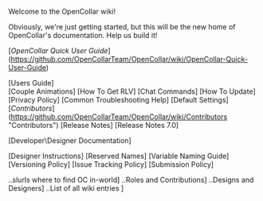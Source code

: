 Welcome to the OpenCollar wiki!

Obviously, we're just getting started, but this will be the new home of OpenCollar's documentation.  Help us build it!

[*OpenCollar Quick User Guide*] (https://github.com/OpenCollarTeam/OpenCollar/wiki/OpenCollar-Quick-User-Guide)

[Users Guide]   
[Couple Animations]
[How To Get RLV]
[Chat Commands]
[How To Update]
[Privacy Policy]
[Common Troubleshooting Help]
[Default Settings]
[*Contributors*] (https://github.com/OpenCollarTeam/OpenCollar/wiki/Contributors "Contributors") 
[Release Notes]
[Release Notes 7.0]

[Developer\Designer Documentation]

[Designer Instructions]
    [Reserved Names]
    [Variable Naming Guide]
    [Versioning Policy]
    [Issue Tracking Policy]
    [Submission Policy]




..slurls where to find OC in-world]
..Roles and Contributions]
..Designs and Designers]
..List of all wiki entries ]